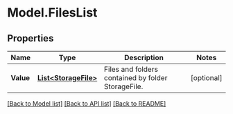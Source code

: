 # Model.FilesList
## Properties
Name | Type | Description | Notes
------------ | ------------- | ------------- | -------------
**Value** | [**List&lt;StorageFile&gt;**](StorageFile.md) | Files and folders contained by folder StorageFile. | [optional] 



[[Back to Model list]](README.md#documentation-for-models) [[Back to API list]](README.md#documentation-for-api-endpoints) [[Back to README]](README.md)


